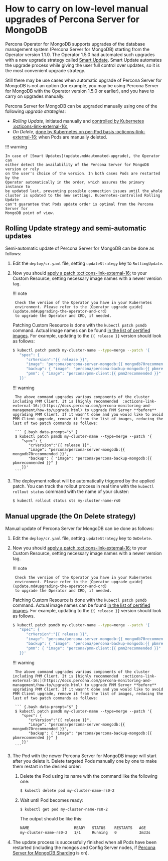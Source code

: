# How to carry on low-level manual upgrades of Percona Server for MongoDB

Percona Operator for MongoDB supports upgrades of the database management system
(Percona Server for MongoDB) starting from the Operator version 1.1.0.
The Operator 1.5.0 had automated such upgrades with a new upgrade strategy
called [Smart Update](update.md#more-on-upgrade-strategies).
Smart Update automates the upgrade process while giving the user full control
over updates, so it is the most convenient upgrade strategy.

Still there may be use cases when automatic upgrade of Percona Server for MongoDB
is not an option (for example, you may be using Percona Server for MongoDB with the
Operator version 1.5.0 or earlier), and you have to carry on upgrades manually.

Percona Server for MongoDB can be upgraded manually using one of the following
*upgrade strategies*:

* *Rolling Update*, initiated manually and [controlled by Kubernetes  :octicons-link-external-16:](https://kubernetes.io/docs/concepts/workloads/controllers/statefulset/#update-strategies),
* *On Delete*, [done by Kubernetes on per-Pod basis  :octicons-link-external-16:](https://kubernetes.io/docs/concepts/workloads/controllers/statefulset/#update-strategies) when Pods are manually deleted.

!!! warning

    In case of [Smart Updates](update.md#automated-upgrade), the Operator can
    either detect the availability of the Percona Server for MongoDB version or rely
    on the user's choice of the version. In both cases Pods are restarted by the
    Operator automatically in the order, which assures the primary instance to
    be updated last, preventing possible connection issues until the whole
    cluster is updated to the new settings. Kubernetes-controlled Rolling Update
    can't guarantee that Pods update order is optimal from the Percona Server for
    MongoDB point of view.

## Rolling Update strategy and semi-automatic updates

Semi-automatic update of Percona Server for MongoDB can be done as follows:

1. Edit the `deploy/cr.yaml` file, setting `updateStrategy` key to 
    `RollingUpdate`.

2. Now you should [apply a patch  :octicons-link-external-16:](https://kubernetes.io/docs/tasks/run-application/update-api-object-kubectl-patch/) to your
    Custom Resource, setting necessary image names with a newer version tag.

    !!! note

        Check the version of the Operator you have in your Kubernetes
        environment. Please refer to the [Operator upgrade guide](update.md#upgrading-the-operator-and-crd)
        to upgrade the Operator and CRD, if needed.

    Patching Custom Resource is done with the `kubectl patch psmdb` command.
    Actual image names can be found [in the list of certified images](images.md).
    For example, updating to the `{{ release }}` version should look as follows:

    ``` {.bash data-prompt="$" }
    $ kubectl patch psmdb my-cluster-name --type=merge --patch '{
       "spec": {
          "crVersion":"{{ release }}",
          "image": "percona/percona-server-mongodb:{{ mongodb70recommended }}",
          "backup": { "image": "percona/percona-backup-mongodb:{{ pbmrecommended }}" },
          "pmm": { "image": "percona/pmm-client:{{ pmm2recommended }}" }
       }}'
    ```

    !!! warning

        The above command upgrades various components of the cluster including PMM Client. It is [highly recommended  :octicons-link-external-16:](https://docs.percona.com/percona-monitoring-and-management/how-to/upgrade.html) to upgrade PMM Server **before** upgrading PMM Client. If it wasn't done and you would like to avoid PMM Client upgrade, remove it from the list of images, reducing the last of two patch commands as follows:
    
        ``` {.bash data-prompt="$" }
        $ kubectl patch psmdb my-cluster-name --type=merge --patch '{
           "spec": {
              "crVersion":"{{ release }}",
              "image": "percona/percona-server-mongodb:{{ mongodb70recommended }}",
              "backup": { "image": "percona/percona-backup-mongodb:{{ pbmrecommended }}" }
           }}'
        ```

3. The deployment rollout will be automatically triggered by the applied patch.
    You can track the rollout process in real time with the
    `kubectl rollout status` command with the name of your cluster:

    ```default
    $ kubectl rollout status sts my-cluster-name-rs0
    ```

## Manual upgrade (the On Delete strategy)

Manual update of Percona Server for MongoDB can be done as follows:

1. Edit the `deploy/cr.yaml` file, setting `updateStrategy` key to
    `OnDelete`.

2. Now you should [apply a patch  :octicons-link-external-16:](https://kubernetes.io/docs/tasks/run-application/update-api-object-kubectl-patch/) to your
    Custom Resource, setting necessary image names with a newer version tag.

    !!! note

        Check the version of the Operator you have in your Kubernetes
        environment. Please refer to the [Operator upgrade guide](update.md#upgrading-the-operator-and-crd)
        to upgrade the Operator and CRD, if needed.

    Patching Custom Resource is done with the `kubectl patch psmdb` command.
    Actual image names can be found [in the list of certified images](images.md).
    For example, updating to the `{{ release }}` version should look as
    follows.

    ``` {.bash data-prompt="$" }
    $ kubectl patch psmdb my-cluster-name --type=merge --patch '{
       "spec": {
          "crVersion":"{{ release }}",
          "image": "percona/percona-server-mongodb:{{ mongodb70recommended }}",
          "backup": { "image": "percona/percona-backup-mongodb:{{ pbmrecommended }}" },
          "pmm": { "image": "percona/pmm-client:{{ pmm2recommended }}" }
       }}'
    ```

    !!! warning

        The above command upgrades various components of the cluster including PMM Client. It is [highly recommended  :octicons-link-external-16:](https://docs.percona.com/percona-monitoring-and-management/how-to/upgrade.html) to upgrade PMM Server **before** upgrading PMM Client. If it wasn't done and you would like to avoid PMM Client upgrade, remove it from the list of images, reducing the last of two patch commands as follows:

        ``` {.bash data-prompt="$" }
        $ kubectl patch psmdb my-cluster-name --type=merge --patch '{
           "spec": {
              "crVersion":"{{ release }}",
              "image": "percona/percona-server-mongodb:{{ mongodb70recommended }}",
              "backup": { "image": "percona/percona-backup-mongodb:{{ pbmrecommended }}" }
           }}'
        ```

3. The Pod with the newer Percona Server for MongoDB image will start after you
    delete it. Delete targeted Pods manually one by one to make them restart in
    the desired order:

    1. Delete the Pod using its name with the command like the following one:

        ```default
        $ kubectl delete pod my-cluster-name-rs0-2
        ```

    2. Wait until Pod becomes ready:

        ```default
        $ kubectl get pod my-cluster-name-rs0-2
        ```

        The output should be like this:

        ```default
        NAME                    READY   STATUS    RESTARTS   AGE
        my-cluster-name-rs0-2   1/1     Running   0          3m33s
        ```

4. The update process is successfully finished when all Pods have been
    restarted (including the mongos and Config Server nodes, if
    [Percona Server for MongoDB Sharding](sharding.md) is on).

